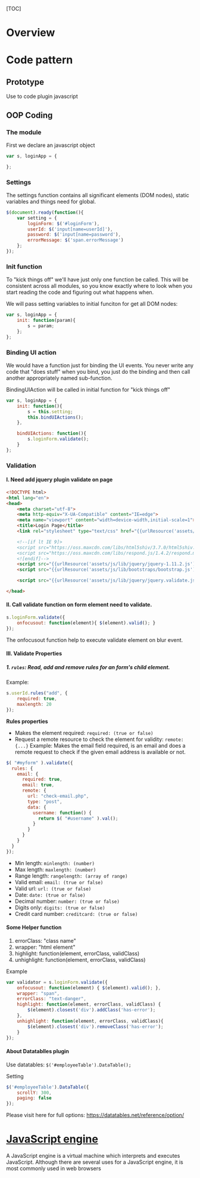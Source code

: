 [TOC]

# Overview



# Code pattern
## Prototype
Use to code plugin javascript

## OOP Coding
### The module
First we declare an javascript object

```javascript
var s, loginApp = {

};
```

### Settings
The settings function contains all significant elements (DOM nodes), static variables and things need for global.

```javascript
$(document).ready(function(){
	var setting = {
		loginForm: $('#loginForm'),
		userId: $('input[name=userId]'),
		password: $('input[name=password'),
		errorMessage: $('span.errorMessage')
	};
});
```

### Init function
To "kick things off" we'll have just only one function be called. This will be consistent across all modules, so you know exactly where to look when you start reading the code and figuring out what happens when.

We will pass setting variables to initial funciton for get all DOM nodes:

```javascript
var s, loginApp = {
	init: function(param){
		s = param;
	};
};
```

### Binding UI action
We would have a function just for binding the UI events. You never write any code that "does stuff" when you bind, you just do the binding and then call another appropriately named sub-function.

BindingUIAction will be called in initial function for "kick things off"

```javascript
var s, loginApp = {
	init: function(){
		s = this.setting;
		this.bindUIActions();
	},

	bindUIActions: function(){
		s.loginForm.validate();
	}
};
```

### Validation
#### I. Need add jquery plugin validate on page
```html
<!DOCTYPE html>
<html lang="en">
<head>
    <meta charset="utf-8">
    <meta http-equiv="X-UA-Compatible" content="IE=edge">
    <meta name="viewport" content="width=device-width,initial-scale=1">
    <title>Login Page</title>
    <link rel="stylesheet" type="text/css" href="{{urlResource('assets/css/lib/bootstraps/bootstrap.css')}}">

    <!--[if lt IE 9]>
    <script src="https://oss.maxcdn.com/libs/html5shiv/3.7.0/html5shiv.js"></script>
    <script src="https://oss.maxcdn.com/libs/respond.js/1.4.2/respond.min.js"></script>
    <![endif]-->
    <script src="{{urlResource('assets/js/lib/jquery/jquery-1.11.2.js')}}"></script>
    <script src="{{urlResource('assets/js/lib/bootstraps/bootstrap.js')}}"></script>

    <script src="{{urlResource('assets/js/lib/jquery/jquery.validate.js')}}"></script>

</head>
```

#### II. Call validate function on form element need to validate.
```javascript
s.loginForm.validate({
	onfocusout: function(element){ $(element).valid(); }
});
```

The onfocusout function help to execute validate element on blur event.

#### III. Validate Properties
##### 1. `rules`: Read, add and remove rules for an form's child element.
Example:

```javascript
s.userId.rules("add", {
	required: true,
	maxlength: 20
});
```

**Rules properties**
- Makes the element required: `required: (true or false)`
- Request a remote resource to check the element for validity: `remote: {...}`
Example: Makes the email field required, is an email and does a remote request to check if the given email address is available or not.

```javascript
$( "#myform" ).validate({
  rules: {
    email: {
      required: true,
      email: true,
      remote: {
        url: "check-email.php",
        type: "post",
        data: {
          username: function() {
            return $( "#username" ).val();
          }
        }
      }
    }
  }
});
```
- Min length: `minlength: (number)`
- Max length: `maxlength: (number)`
- Range length: `rangelength: (array of range)`
- Valid email: `email: (true or false)`
- Valid url: `url: (true or false)`
- Date: `date: (true or false)`
- Decimal number: `number: (true or false)`
- Digits only: `digits: (true or false)`
- Credit card number: `creditcard: (true or false)`

#### Some Helper function
1. errorClass: "class name"
2. wrapper: "html element"
3. highlight: function(element, errorClass, validClass)
4. unhighlight: function(element, errorClass, validClass)

Example

```javascript
var validator = s.loginForm.validate({
	onfocusout: function(element) { $(element).valid(); },
	wrapper: "span",
	errorClass: "text-danger",
	highlight: function(element, errorClass, validClass) {
		$(element).closest('div').addClass('has-error');
	},
	unhighlight: function(element, errorClass, validClass){
		$(element).closest('div').removeClass('has-error');
	}
});
```

#### About Datatablles plugin
Use datatables: `$('#employeeTable').DataTable();`

Setting

```javascript
$('#employeeTable').DataTable({
	scrollY: 300,
	paging: false
});
```

Please visit here for full options: https://datatables.net/reference/option/

# [JavaScript engine](https://en.wikipedia.org/wiki/JavaScript_engine)
A JavaScript engine is a virtual machine which interprets and executes JavaScript. Although there are several uses for a JavaScript engine, it is most commonly used in web browsers

